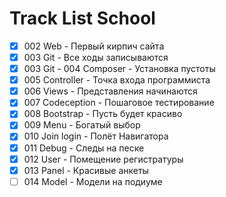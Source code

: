 # Track List School

- [x] 002 Web - Первый кирпич сайта
- [x] 003 Git - Все ходы записываются
- [x] 003 Git - 004 Composer - Установка пустоты
- [x] 005 Controller - Точка входа программиста
- [x] 006 Views - Представления начинаются
- [x] 007 Codeception - Пошаговое тестирование
- [x] 008 Bootstrap - Пусть будет красиво
- [x] 009 Menu - Богатый выбор
- [x] 010 Join login - Полёт Навигатора
- [x] 011 Debug - Следы на песке
- [x] 012 User - Помещение регистратуры
- [x] 013 Panel - Красивые анкеты
- [ ] 014 Model - Модели на подиуме